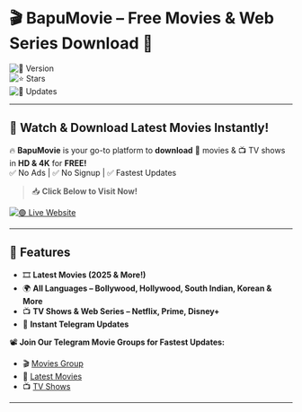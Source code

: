 # 🎬 BapuMovie – Free Movies & Web Series Download 🚀  

![🚀 Version](https://img.shields.io/badge/Version-1.0-blue?style=for-the-badge)  
![⭐ Stars](https://img.shields.io/github/stars/BAPUx03/BapuMovie?style=social)  
![🔄 Updates](https://img.shields.io/badge/Latest%20Update-2025-green?style=for-the-badge)  

---

## 🌟 Watch & Download Latest Movies Instantly!  

🔥 **BapuMovie** is your go-to platform to **download** 🎥 movies & 📺 TV shows in **HD & 4K** for **FREE!**  
✅ No Ads | ✅ No Signup | ✅ Fastest Updates  

> 📥 **Click Below to Visit Now!**  

[![🟢 Live Website](https://img.shields.io/badge/🔴%20Live%20Website-Click%20Here-red?style=for-the-badge)](https://bapumovie33.blogspot.com/)  

---

## 🚀 Features  
- 🎞️ **Latest Movies (2025 & More!)**  
- 🌍 **All Languages – Bollywood, Hollywood, South Indian, Korean & More**  
- 📺 **TV Shows & Web Series – Netflix, Prime, Disney+**  
- 🔔 **Instant Telegram Updates**  

📽️ **Join Our Telegram Movie Groups for Fastest Updates:**  
- 🎬 [Movies Group](https://t.me/BAPU_EMPIRE)  
- 🍿 [Latest Movies](https://t.me/+kuU_c4AYsqZlNThl)  
- 📺 [TV Shows](https://t.me/BAPU_TV)  

---
